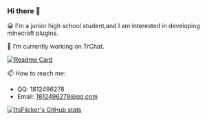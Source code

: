 ### Hi there 👋

😀 I'm a junior high school student,and I am interested in developing minecraft plugins.

🔭 I’m currently working on TrChat.

[![Readme Card](https://github-readme-stats.vercel.app/api/pin/?username=FlickerProjects&repo=TrChat)](https://github.com/anuraghazra/github-readme-stats)

📫 How to reach me:
- QQ: 1812496278
- Email: 1812496278@qq.com

[![ItsFlicker's GitHub stats](https://github-readme-stats.vercel.app/api?username=ItsFlicker&show_icons=true)](https://github.com/anuraghazra/github-readme-stats)

<!--[![Top Langs](https://github-readme-stats.vercel.app/api/top-langs/?username=ItsFlicker)](https://github.com/anuraghazra/github-readme-stats)-->

<!--
**ItsFlicker/ItsFlicker** is a ✨ _special_ ✨ repository because its `README.md` (this file) appears on your GitHub profile.

Here are some ideas to get you started:

- 🔭 I’m currently working on ...
- 🌱 I’m currently learning ...
- 👯 I’m looking to collaborate on ...
- 🤔 I’m looking for help with ...
- 💬 Ask me about ...
- 📫 How to reach me: ...
- 😄 Pronouns: ...
- ⚡ Fun fact: ...
-->

